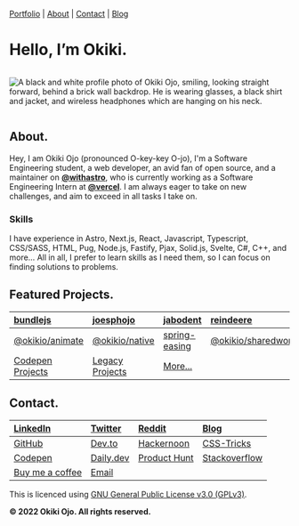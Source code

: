 [Portfolio](https://okikio.dev) \| [About](#about) \| [Contact](#contact) \| [Blog](https://blog.okikio.dev)


# Hello, I’m **Okiki.**

<div style="display:flex">

![A black and white profile photo of Okiki Ojo, smiling, looking straight forward, behind a brick wall backdrop. He is wearing glasses, a black shirt and jacket, and wireless headphones which are hanging on his neck.](https://okikio.dev/images/upload/f_auto,q_auto:best,c_limit/w_400,dpr_auto/okikio/okiki-ojo.jpg)
  
 </div>


## About.

Hey, I am Okiki Ojo (pronounced O-key-key O-jo), I'm a Software Engineering student, a web developer, an avid fan of open source, and a maintainer on **[@withastro](https://github.com/withastro)**, who is currently working as a Software Engineering Intern at **[@vercel](https://github.com/vercel)**. I am always eager to take on new challenges, and aim to exceed in all tasks I take on. 

### Skills

I have experience in Astro, Next.js, React, Javascript, Typescript, CSS/SASS, HTML, Pug, Node.js, Fastify, Pjax, Solid.js, Svelte, C#, C++, and more… All in all, I prefer to learn skills as I need them, so I can focus on finding solutions to problems.


## Featured Projects.


| [bundlejs](https://bundlejs.com)                     | [joesphojo](https://josephojo.com/)                                   | [jabodent](https://jabodent.com)                      | [reindeere](https://reindeere.ca)                       |
| :--------------------------------------------------- | :-------------------------------------------------------------------- | :---------------------------------------------------- | :------------------------------------------------------ |
| [@okikio/animate](https://native.okikio.dev/animate) | [@okikio/native](https://native.okikio.dev/native)                    | [spring-easing](https://spring-easing.okikio.dev)     | [@okikio/sharedworker](https://sharedworker.okikio.dev) |
| [Codepen Projects](https://codepen.com/okikio)       | [Legacy Projects](https://www.khanacademy.org/profile/liteo/projects) | [More...](https://github.com/okikio?tab=repositories) |                                                         |

  

## Contact.

| [LinkedIn](https://www.linkedin.com/in/okikio)         | [Twitter](https://twitter.com/okikio_dev) | [Reddit](https://www.reddit.com/user/okikio_dev)       | [Blog](https://blog.okikio.dev)                                              |
| :----------------------------------------------------- | :---------------------------------------- | :----------------------------------------------------- | :--------------------------------------------------------------------------- |
| [GitHub](https://github.com/okikio)                    | [Dev.to](https://dev.to/okikio)           | [Hackernoon](https://hackernoon.com/u/okikio)          | [CSS-Tricks](https://css-tricks.com/author/okikiojo/)                        |
| [Codepen](https://codepen.io/okikio)                   | [Daily.dev](https://app.daily.dev/okikio) | [Product Hunt](https://www.producthunt.com/@okiki_ojo) | [Stackoverflow](https://stackoverflow.com/users/12140185/okikio?tab=profile) |
| [Buy me a coffee](https://www.buymeacoffee.com/okikio) | [Email](mailto:hey@okikio.dev)            |                                                        |                                                                              |



This is licenced using [GNU General Public License v3.0 (GPLv3)](./LICENCE.md).


**© 2022 Okiki Ojo. All rights reserved.**
